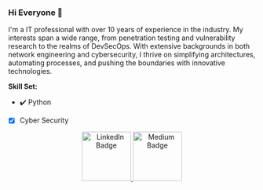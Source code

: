 ### Hi Everyone 👋

I'm a IT professional with over 10 years of experience in the industry. My interests span a wide range, from penetration testing and vulnerability research to the realms of  DevSecOps. With extensive backgrounds in both network engineering and cybersecurity, I thrive on simplifying architectures, automating processes, and pushing the boundaries with innovative technologies.

**Skill Set:**
- ✔️ Python
- [x] Cyber Security

<!--
I have been working in the IT field more than 10 years, interted in penetration test, vulnerability research, devops and devsecops. Extensive experience as network engineer and cybersecurity engineer, interest in automation, simplifying architecture, and innovating with new technologies.
-->

<div id="badges" align="center">
  <a href="https://www.linkedin.com/in/tony-fu-/" target="_blank">
    <img src="https://img.shields.io/badge/LinkedIn-blue?logo=linkedin&logoColor=white" width="100" alt="LinkedIn Badge"/>
  </a>
  <a href="https://tony-fu.medium.com/" target="_blank">
    <img src="https://img.shields.io/badge/Medium-black?logo=Medium&logoColor=white" width="100" alt="Medium Badge"/>
  </a>
</div>

<!--
**Tonyfu09/tonyfu09** is a ✨ _special_ ✨ repository because its `README.md` (this file) appears on your GitHub profile.

Here are some ideas to get you started:

- 🔭 I’m currently working on ...
- 🌱 I’m currently learning ...
- 👯 I’m looking to collaborate on ...
- 🤔 I’m looking for help with ...
- 💬 Ask me about ...
- 📫 How to reach me: ...
- 😄 Pronouns: ...
- ⚡ Fun fact: ...
-->
